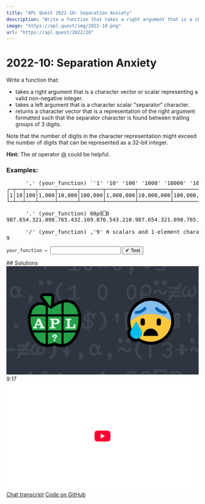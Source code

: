 ```yaml
---
title: "APL Quest 2022-10: Separation Anxiety"
description: "Write a function that takes a right argument that is a character vector or scalar representing a valid non-negative integer and a left argument that is a character scalar “separator” character and returns a character vector that is a representation of the right argument formatted such that the separator character is found between trailing groups of 3 digits."
image: "https://apl.quest/img/2022-10.png"
url: "https://apl.quest/2022/10"
---
```


# <span class=s>2022-</span>10: Separation Anxiety
<!-- Write a function that takes a right argument that is a character vector or scalar representing a valid non-negative integer and a left argument that is a character scalar "separator" character and returns a character vector that is a representation of the right argument formatted such that the separator character is found between trailing groups of 3 digits. -->
<p>Write a function that:</p>
<p>
    <ul>
        <li>takes a right argument that is a character vector or scalar representing a valid non-negative integer.</li>
        <li>takes a left argument that is a character scalar "separator" character.</li>
        <li>returns a character vector that is a representation of the right argument formatted such that the separator character is found between trailing groups of 3 digits.</li>
    </ul>
</p>
<p>Note that the number of digits in the character representation might exceed the number of digits that can be represented as a 32-bit integer. </p>
<p><i class="fas fa-lightbulb-on"></i> <strong>Hint:</strong> The <em>at</em> operator <a href="http://help.dyalog.com/latest/#Language/Primitive%20Operators/At.htm" class="APL" target="_blank">@</a> could be helpful.</p>

### Examples:
<pre class="APL">
      ',' (your_function) ¨'1' '10' '100' '1000' '10000' '100000' '1000000' '10000000' '100000000' '1000000000' '10000000000'
┌─┬──┬───┬─────┬──────┬───────┬─────────┬──────────┬───────────┬─────────────┬──────────────┐
│1│10│100│1,000│10,000│100,000│1,000,000│10,000,000│100,000,000│1,000,000,000│10,000,000,000│
└─┴──┴───┴─────┴──────┴───────┴─────────┴──────────┴───────────┴─────────────┴──────────────┘
          
      '.' (your_function) 60⍴⌽⎕D
987.654.321.098.765.432.109.876.543.210.987.654.321.098.765.432.109.876.543.210
      
      '/' (your_function) ,'9' ⍝ scalars and 1-element character vectors are equivalent
9
</pre>
<div class="pdiv">
  <code onclick="p_Input.focus()">your_function ← </code><input id="p_Input" autocomplete="off" spellcheck="false" oninput="this.parentElement.querySelector`button`.disabled=false;localStorage.setItem(window.location.pathname,this.value)" onkeypress="subm(event)">
  <button onclick="alert$.next`Testing…`;submitSolution`p`" class="md-button md-button--primary">&#x2714; Test</button>
</div>
<p id="p_Output"></p>
## Solutions
<div onclick="play(this)" title="Video on YouTube" class="yt">
<img class="md-header--shadow" alt="Video Thumbnail" src="../../img/2022-10.png">
<time>9:17</time>
<img alt="YouTube" src="../../img/yt-big.png">
</div>
<a href="https://chat.stackexchange.com/transcript/52405?m=64917683#64917683" target="_blank" class="md-button md-button--primary">Chat transcript</a>
<a href="https://github.com/abrudz/apl_quest/tree/main/2022/10.apl" target="_blank" class="md-button md-button--primary right">Code on GitHub</a>

<script>
    testCases={"a":[["','","'0'"],["'.'","'1'"],["⎕A[?26]","⍕1+?7"],["','","'9'"],["','","⍕+∘?⍨10"],["','","'99'"],["','","⍕+∘?⍨100"],["','","'999'"],["','","⍕+∘?⍨1000"],["'-'","'999999'"],["'E'","⍕+∘?⍨1e6"],["'/'","'999999999'"],["⎕A[?26]","⍕1e9×?9"],["''''","1↓40⍴⎕D"]],"b":[["'.'","'9'"],["' '","'999999999999'"],["'0'","'1000000000000'"],["'9'","'999999999999999'"]],"f":"{⍵≢⍕⍵:⍺ ∇ 1↓0⍕⍵ ⋄ ⌽⍺@{m}n⍀⍨~m←0 0 0 1⍴⍨1+⌊3÷⍨4×¯1+≢n←⌽⍵}"}
    p_Input.value=localStorage.getItem(window.location.pathname)
    play=e=>e.outerHTML=`<iframe class="md-header--shadow" src="https://www.youtube.com/embed/VWXqtokDgNQ?list=PLYKQVqyrAEj9wDIUyLDGtDAFTKY38BUMN&autoplay=1" title="<span class=s>2022-</span>10: Separation Anxiety (APL Quest 2022-10)" frameborder="0" allow="accelerometer; autoplay; clipboard-write; encrypted-media; gyroscope; picture-in-picture; web-share" referrerpolicy="strict-origin-when-cross-origin" allowfullscreen></iframe>`
</script>
